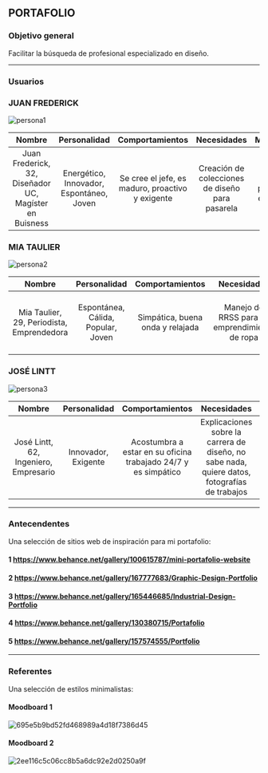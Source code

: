 ## PORTAFOLIO

### Objetivo general
Facilitar la búsqueda de profesional especializado en diseño.

-------

### Usuarios

### JUAN FREDERICK
![persona1](https://github.com/mjmonteroa/Final/assets/127959143/1c9e21ea-b833-46db-bc7e-2c2026514ed4)


| Nombre  | Personalidad | Comportamientos | Necesidades | Motivaciones | Frustraciones |
|:---------:|:------------:|:---------------:| :----------:| :-----:| :-----:|
| Juan Frederick, 32, Diseñador UC, Magíster en Buisness | Energético, Innovador, Espontáneo, Joven | Se cree el jefe, es maduro, proactivo y exigente | Creación de colecciones de diseño para pasarela | Rapidez y proactividad en el trabajo | Poco tiempo para desarrollar colecciones |


### MIA TAULIER

![persona2](https://github.com/mjmonteroa/Final/assets/127959143/a2d7ebed-a04a-489d-946a-d05b0f13f0a6)

| Nombre  | Personalidad | Comportamientos | Necesidades | Motivaciones | Frustraciones |
|:---------:|:------------:|:---------------:| :----------:| :-----:| :-----:|
| Mia Taulier, 29, Periodista, Emprendedora | Espontánea, Cálida, Popular, Joven | Simpática, buena onda y relajada | Manejo de RRSS para su emprendimiento de ropa |Proactividad en el trabajo y creatividad para el contenido | Público objetivo poco definido, muchas personas ven su página |


### JOSÉ LINTT
![persona3](https://github.com/mjmonteroa/Final/assets/127959143/c51a7399-80e6-4bb0-9924-59226ac37c78)



| Nombre  | Personalidad | Comportamientos | Necesidades | Motivaciones | Frustraciones |
|:---------:|:------------:|:---------------:| :----------:| :-----:| :-----:|
| José Lintt, 62, Ingeniero, Empresario | Innovador, Exigente | Acostumbra a estar en su oficina trabajado 24/7 y es simpático | Explicaciones sobre la carrera de diseño, no sabe nada, quiere datos, fotografías de trabajos | Quiere saber información sobre los trabajos realizados | No sabe utilizar mucho la tecnología y se frustra seguido |

--------
### Antecendentes
Una selección de sitios web de inspiración para mi portafolio:

#### 1 https://www.behance.net/gallery/100615787/mini-portafolio-website
#### 2 https://www.behance.net/gallery/167777683/Graphic-Design-Portfolio
#### 3 https://www.behance.net/gallery/165446685/Industrial-Design-Portfolio
#### 4 https://www.behance.net/gallery/130380715/Portafolio
#### 5 https://www.behance.net/gallery/157574555/Portfolio

-------
### Referentes
Una selección de estilos minimalistas:

#### Moodboard 1
![695e5b9bd52fd468989a4d18f7386d45](https://github.com/mjmonteroa/Final/assets/127959143/83ebee1e-cbd7-4765-9660-5012187631b9)

#### Moodboard 2
![2ee116c5c06cc8b5a6dc92e2d0250a9f](https://github.com/mjmonteroa/Final/assets/127959143/ed85086f-d7b2-4fbd-a35d-cafb18181bbc)















